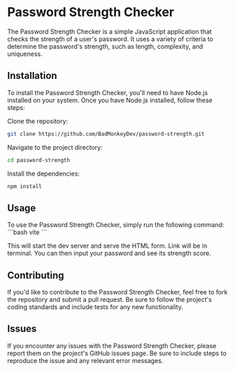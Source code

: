 <h1>Password Strength Checker</h1>
The Password Strength Checker is a simple JavaScript application that checks the strength of a user's password. It uses a variety of criteria to determine the password's strength, such as length, complexity, and uniqueness.

<h2>Installation</h2>
To install the Password Strength Checker, you'll need to have Node.js installed on your system. Once you have Node.js installed, follow these steps:

Clone the repository:
```bash
git clone https://github.com/BadMonkeyDev/password-strength.git
```
Navigate to the project directory: 
```bash
cd password-strength
```
Install the dependencies: 
```bash
npm install
```

<h2>Usage</h2>
To use the Password Strength Checker, simply run the following command:
```bash
vite
```

This will start the dev server and serve the HTML form. Link will be in terminal. You can then input your password and see its strength score.

<h2>Contributing</h2>
If you'd like to contribute to the Password Strength Checker, feel free to fork the repository and submit a pull request. Be sure to follow the project's coding standards and include tests for any new functionality.

<h2>Issues</h2>
If you encounter any issues with the Password Strength Checker, please report them on the project's GitHub issues page. Be sure to include steps to reproduce the issue and any relevant error messages.
